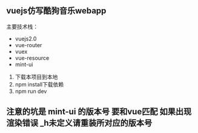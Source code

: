 vuejs仿写酷狗音乐webapp
-----------------

主要技术栈：
 - vuejs2.0
 - vue-router
 - vuex
 - vue-resource
 - mint-ui


 1. 下载本项目到本地
 2. npm install下载依赖
 3. npm run dev

## 注意的坑是 mint-ui 的版本号 要和vue匹配  如果出现渲染错误 _h未定义请重装所对应的版本号